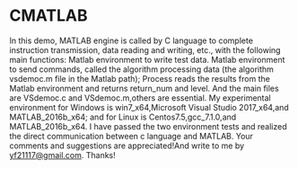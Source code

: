 # CMATLAB
In this demo, MATLAB engine is called by C language to complete instruction transmission, data reading and writing, etc., 
with the following main functions:
Matlab environment to write test data.
Matlab environment to send commands, called the algorithm processing data (the algorithm vsdemoc.m file in the Matlab path);
Process reads the results from the Matlab environment and returns return_num and level.
And the main files are VSdemoc.c and VSdemoc.m,others are essential.
My experimental environment for Windows is win7_x64,Microsoft Visual Studio 2017_x64,and MATLAB_2016b_x64;
and for Linux is Centos7.5,gcc_7.1.0,and MATLAB_2016b_x64.
I have passed the two environment tests and realized the direct communication between c language and MATLAB.
Your comments and suggestions are appreciated!And write to me by yf21117@gmail.com.
Thanks!
